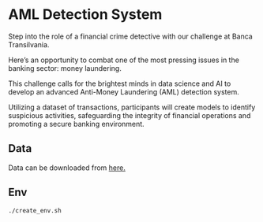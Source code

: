 # AML Detection System

Step into the role of a financial crime detective with our challenge at Banca Transilvania.

Here’s an opportunity to combat one of the most pressing issues in the banking sector: money laundering.

This challenge calls for the brightest minds in data science and AI to develop an advanced Anti-Money Laundering (AML) detection system.

Utilizing a dataset of transactions, participants will create models to identify suspicious activities, safeguarding the integrity of financial operations and promoting a secure banking environment.

## Data

Data can be downloaded from [here.](https://drive.google.com/file/d/1vRNPIhFbI9aeOzP4QTausZv3xX8GJbOO/view?usp=drive_link)

## Env

```
./create_env.sh
```
